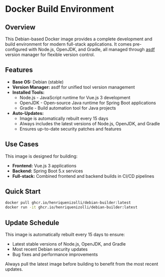 # Docker Build Environment

## Overview

This Debian-based Docker image provides a complete development and build environment for modern full-stack applications. It comes pre-configured with Node.js, OpenJDK, and Gradle, all managed through [asdf](https://asdf-vm.com/) version manager for flexible version control.

## Features

- **Base OS:** Debian (stable)
- **Version Manager:** asdf for unified tool version management
- **Installed Tools:**
  - Node.js - JavaScript runtime for Vue.js 3 development
  - OpenJDK - Open-source Java runtime for Spring Boot applications
  - Gradle - Build automation tool for Java projects
- **Auto-Updates:** 
  - Image is automatically rebuilt every 15 days
  - Always includes the latest versions of Node.js, OpenJDK, and Gradle
  - Ensures up-to-date security patches and features

## Use Cases

This image is designed for building:
- **Frontend:** Vue.js 3 applications
- **Backend:** Spring Boot 5.x services
- **Full-stack:** Combined frontend and backend builds in CI/CD pipelines

## Quick Start
```bash
docker pull ghcr.io/henriquenizolli/debian-builder:latest
docker run -it ghcr.io/henriquenizolli/debian-builder:latest
```

## Update Schedule

This image is automatically rebuilt every 15 days to ensure:
- Latest stable versions of Node.js, OpenJDK, and Gradle
- Most recent Debian security updates
- Bug fixes and performance improvements

Always pull the latest image before building to benefit from the most recent updates.